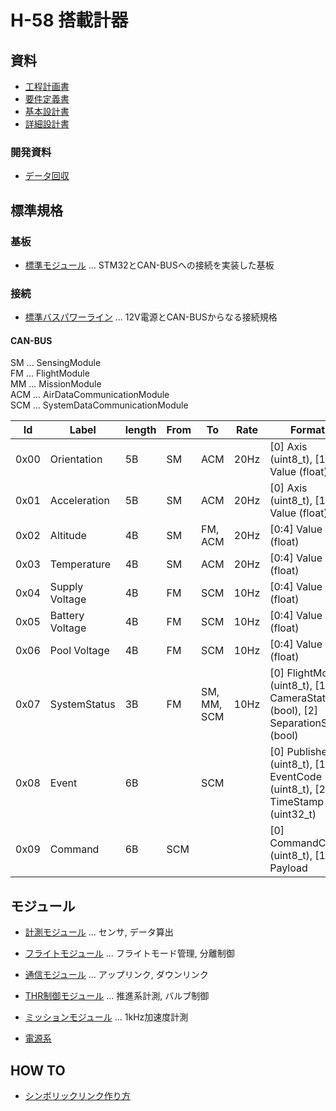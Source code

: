 # H-58 搭載計器

## 資料

- [工程計画書](./Documents/Materials/Schedule.md)
- [要件定義書](./Documents/Materials/RequirementsDocument.md)
- [基本設計書](./Documents/Materials/BasicDesignDocument.md)
- [詳細設計書](./Documents/Materials/DetailedDesignDocument.md)

### 開発資料

- [データ回収](./Documents/Materials/Development/%E9%96%8B%E7%99%BA%E8%B3%87%E6%96%99_%E3%83%87%E3%83%BC%E3%82%BF%E5%9B%9E%E5%8F%8E.pdf)

## 標準規格

### 基板

- [標準モジュール](./Components/StandardModuleBoard/) ... STM32とCAN-BUSへの接続を実装した基板

### 接続

- [標準バスパワーライン](./Components/StandardBusPowerLine/) ... 12V電源とCAN-BUSからなる接続規格

#### CAN-BUS

SM ... SensingModule  
FM ... FlightModule  
MM ... MissionModule  
ACM ... AirDataCommunicationModule  
SCM ... SystemDataCommunicationModule  

| Id   | Label           | length | From | To          | Rate | Format                                                                       |
| ---- | --------------- | ------ | ---- | ----------- | ---- | ---------------------------------------------------------------------------- |
| 0x00 | Orientation     | 5B     | SM   | ACM         | 20Hz | [0] Axis (uint8_t), [1:5] Value (float)                                      |
| 0x01 | Acceleration    | 5B     | SM   | ACM         | 20Hz | [0] Axis (uint8_t), [1:5] Value (float)                                      |
| 0x02 | Altitude        | 4B     | SM   | FM, ACM     | 20Hz | [0:4] Value (float)                                                          |
| 0x03 | Temperature     | 4B     | SM   | ACM         | 20Hz | [0:4] Value (float)                                                          |
| 0x04 | Supply Voltage  | 4B     | FM   | SCM         | 10Hz | [0:4] Value (float)                                                          |
| 0x05 | Battery Voltage | 4B     | FM   | SCM         | 10Hz | [0:4] Value (float)                                                          |
| 0x06 | Pool Voltage    | 4B     | FM   | SCM         | 10Hz | [0:4] Value (float)                                                          |
| 0x07 | SystemStatus    | 3B     | FM   | SM, MM, SCM | 10Hz | [0] FlightMode (uint8_t), [1] CameraState (bool), [2] SeparationState (bool) |
| 0x08 | Event           | 6B     |      | SCM         |      | [0] Publisher (uint8_t), [1] EventCode (uint8_t), [2:6] TimeStamp (uint32_t) |
| 0x09 | Command         | 6B     | SCM  |             |      | [0] CommandCode (uint8_t), [1:5] Payload                                     |

## モジュール

- [計測モジュール](./Components/Modules/SensingModule/) ... センサ, データ算出
- [フライトモジュール](./Components/Modules/FlightModule/) ... フライトモード管理, 分離制御
- [通信モジュール](./Components/Modules/CommunicationModule/) ... アップリンク, ダウンリンク
- [THR制御モジュール](./Components/THRControlModule/) ... 推進系計測, バルブ制御
- [ミッションモジュール](./Components/Modules/MissionModule/) ... 1kHz加速度計測

- [電源系](./Components/Modules/PowerModule/)

## HOW TO

- [シンボリックリンク作り方](./Documents/Materials/HowTo/MakeSymbolicLink.md)
